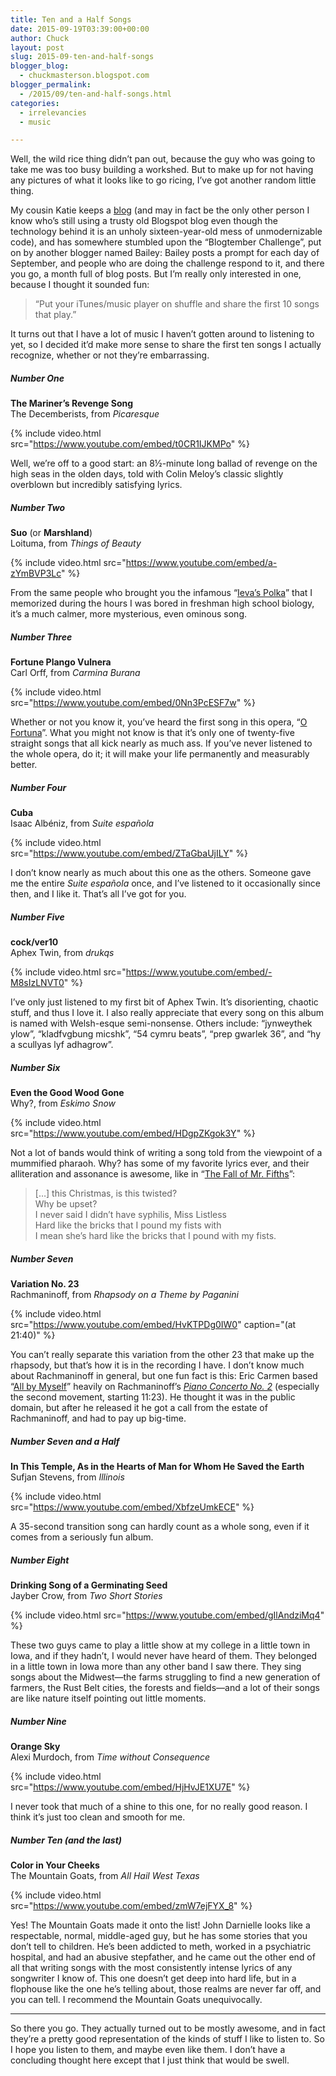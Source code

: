 ```yaml
---
title: Ten and a Half Songs
date: 2015-09-19T03:39:00+00:00
author: Chuck
layout: post
slug: 2015-09-ten-and-half-songs
blogger_blog:
  - chuckmasterson.blogspot.com
blogger_permalink:
  - /2015/09/ten-and-half-songs.html
categories:
  - irrelevancies
  - music

---
```


Well, the wild rice thing didn’t pan out, because the guy who was going to take
me was too busy building a workshed. But to make up for not having any pictures
of what it looks like to go ricing, I’ve got another random little thing.

My cousin Katie keeps a [blog](http://www.alwayskatie.com/) (and may in fact be
the only other person I know who’s still using a trusty old Blogspot blog even
though the technology behind it is an unholy sixteen-year-old mess of
unmodernizable code), and has somewhere stumbled upon the “Blogtember
Challenge”, put on by another blogger named Bailey: Bailey posts a prompt for
each day of September, and people who are doing the challenge respond to it,
and there you go, a month full of blog posts. But I’m really only interested in
one, because I thought it sounded fun: 

> “Put your iTunes/music player on shuffle and share the first 10 songs that
> play.”

It turns out that I have a lot of music I haven’t gotten around to
listening to yet, so I decided it’d make more sense to share the first ten
songs I actually recognize, whether or not they’re embarrassing.

##### Number One

**The Mariner’s Revenge Song**    
The Decemberists, from *Picaresque*

{% include video.html src="https://www.youtube.com/embed/t0CR1IJKMPo" %}

Well, we’re off to a good start: an 8½-minute long ballad of revenge on the
high seas in the olden days, told with Colin Meloy’s classic slightly overblown
but incredibly satisfying lyrics.

##### Number Two

**Suo** (or **Marshland**)  
Loituma, from *Things of Beauty*

{% include video.html src="https://www.youtube.com/embed/a-zYmBVP3Lc" %}

From the same people who brought you the infamous “[Ieva’s
Polka](http://www.youtube.com/watch?v=4om1rQKPijI)” that I memorized during the
hours I was bored in freshman high school biology, it’s a much calmer, more
mysterious, even ominous song.

##### Number Three

**Fortune Plango Vulnera**  
Carl Orff, from *Carmina Burana*

{% include video.html src="https://www.youtube.com/embed/0Nn3PcESF7w" %}

Whether or not you know it, you’ve heard the first song in this opera, “[O
Fortuna](https://www.youtube.com/watch?v=BNWpZ-Y_KvU)”. What you might not know
is that it’s only one of twenty-five straight songs that all kick nearly as
much ass. If you’ve never listened to the whole opera, do it; it will make your
life permanently and measurably better.

##### Number Four

**Cuba**  
Isaac Albéniz, from *Suite española*

{% include video.html src="https://www.youtube.com/embed/ZTaGbaUjILY" %}

I don’t know nearly as much about this one as the others. Someone gave me the
entire *Suite española* once, and I’ve listened to it occasionally since
then, and I like it. That’s all I’ve got for you.

##### Number Five

**cock/ver10**  
Aphex Twin, from *drukqs*

{% include video.html src="https://www.youtube.com/embed/-M8sIzLNVT0" %}

I’ve only just listened to my first bit of Aphex Twin. It’s disorienting,
chaotic stuff, and thus I love it. I also really appreciate that every song on
this album is named with Welsh-esque semi-nonsense. Others include: “jynweythek
ylow”, “kladfvgbung micshk”, “54 cymru beats”, “prep gwarlek 36”, and “hy a
scullyas lyf adhagrow”.

##### Number Six

**Even the Good Wood Gone**  
Why?, from *Eskimo Snow*

{% include video.html src="https://www.youtube.com/embed/HDgpZKgok3Y" %}

Not a lot of bands would think of writing a song told from the viewpoint of a
mummified pharaoh. Why? has some of my favorite lyrics ever, and their
alliteration and assonance is awesome, like in “[The Fall of Mr.
Fifths](http://www.youtube.com/watch?v=zx_BfRa3Vko)”:

> […] this Christmas, is this twisted?  
> Why be upset?  
> I never said I didn’t have syphilis, Miss Listless  
> Hard like the bricks that I pound my fists with  
> I mean she’s hard like the bricks that I pound with my fists.

##### Number Seven

**Variation No. 23**  
Rachmaninoff, from *Rhapsody on a Theme by Paganini* 

{% include video.html src="https://www.youtube.com/embed/HvKTPDg0IW0"
caption="(at 21:40)" %}

You can’t really separate this variation from the other 23 that make up the
rhapsody, but that’s how it is in the recording I have. I don’t know much about
Rachmaninoff in general, but one fun fact is this: Eric Carmen based “[All by
Myself](https://www.youtube.com/watch?v=D3j_fdSpkmE)” heavily on Rachmaninoff’s
*<a href="https://www.youtube.com/watch?v=rEGOihjqO9w">Piano Concerto No.
2</a>* (especially the second movement, starting 11:23). He thought it was in
the public domain, but after he released it he got a call from the estate of
Rachmaninoff, and had to pay up big-time.

##### Number Seven and a Half

**In This Temple, As in the Hearts of Man for Whom He Saved the Earth**  
Sufjan Stevens, from *Illinois*

{% include video.html src="https://www.youtube.com/embed/XbfzeUmkECE" %}

A 35-second transition song can hardly count as a whole song, even if it comes
from a seriously fun album.

##### Number Eight

**Drinking Song of a Germinating Seed**  
Jayber Crow, from *Two Short Stories*

{% include video.html src="https://www.youtube.com/embed/gIlAndziMq4" %}

These two guys came to play a little show at my college in a little town in
Iowa, and if they hadn’t, I would never have heard of them. They belonged in a
little town in Iowa more than any other band I saw there. They sing songs about
the Midwest—the farms struggling to find a new generation of farmers, the Rust
Belt cities, the forests and fields—and a lot of their songs are like nature
itself pointing out little moments.

##### Number Nine

**Orange Sky**  
Alexi Murdoch, from *Time without Consequence*

{% include video.html src="https://www.youtube.com/embed/HjHvJE1XU7E" %}

I never took that much of a shine to this one, for no really good reason. I
think it’s just too clean and smooth for me.

##### Number Ten (and the last)

**Color in Your Cheeks**  
The Mountain Goats, from *All Hail West Texas*

{% include video.html src="https://www.youtube.com/embed/zmW7ejFYX_8" %}

Yes! The Mountain Goats made it onto the list! John Darnielle looks like a
respectable, normal, middle-aged guy, but he has some stories that you don’t
tell to children. He’s been addicted to meth, worked in a psychiatric hospital,
and had an abusive stepfather, and he came out the other end of all that
writing songs with the most consistently intense lyrics of any songwriter I
know of. This one doesn’t get deep into hard life, but in a flophouse like the
one he’s telling about, those realms are never far off, and you can tell. I
recommend the Mountain Goats unequivocally.

* * *

So there you go. They actually turned out to be mostly awesome, and in fact
they’re a pretty good representation of the kinds of stuff I like to listen to.
So I hope you listen to them, and maybe even like them. I don’t have a
concluding thought here except that I just think that would be swell.


